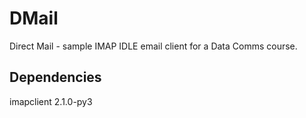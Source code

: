 # DMail
Direct Mail - sample IMAP IDLE email client for a Data Comms course.

## Dependencies
imapclient 2.1.0-py3
